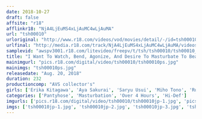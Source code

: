 ```yaml
---
date: 2018-10-27
draft: false
affsite: "r18"
afflinkr18: "NjA4LjEuMS4xLjAuMC4wLjAuMA"
url: "tsh00010"
urloriginal: "http://www.r18.com/videos/vod/movies/detail/-/id=tsh00010"
urlfinal: "http://media.r18.com/track/NjA4LjEuMS4xLjAuMC4wLjAuMA/videos/vod/movies/detail/-/id=tsh00010"
samplevid: "awspv3001.r18.com/litevideo/freepv/t/tsh/tsh00010/tsh00010_dmb_w.mp4"
title: "I Want To Watch, Bend, Agonize, And Desire To Masturbate To Beautiful Legs 4"
mainimgurl: "pics.r18.com/digital/video/tsh00010/tsh00010ps.jpg"
mainimgs: "tsh00010ps.jpg"
releasedate: "Aug. 20, 2018"
duration: 232
productioncomp: "AVS collector's"
girls: ['Erika Kitagawa', 'Aya Sakurai', 'Saryu Usui', 'Miho Tono', 'Ruru Aizawa', 'Rion Ichijo', 'Miyu Saito', 'Yuri Nikaido', 'Natsuko Mishima', 'Miyu Kanade']
categories: ['Pantyhose', 'Masturbation', 'Over 4 Hours', 'Hi-Def']
imgurls: ['pics.r18.com/digital/video/tsh00010/tsh00010jp-1.jpg', 'pics.r18.com/digital/video/tsh00010/tsh00010jp-2.jpg', 'pics.r18.com/digital/video/tsh00010/tsh00010jp-3.jpg', 'pics.r18.com/digital/video/tsh00010/tsh00010jp-4.jpg', 'pics.r18.com/digital/video/tsh00010/tsh00010jp-5.jpg', 'pics.r18.com/digital/video/tsh00010/tsh00010jp-6.jpg', 'pics.r18.com/digital/video/tsh00010/tsh00010jp-7.jpg', 'pics.r18.com/digital/video/tsh00010/tsh00010jp-8.jpg', 'pics.r18.com/digital/video/tsh00010/tsh00010jp-9.jpg', 'pics.r18.com/digital/video/tsh00010/tsh00010jp-10.jpg', 'pics.r18.com/digital/video/tsh00010/tsh00010jp-11.jpg', 'pics.r18.com/digital/video/tsh00010/tsh00010jp-12.jpg', 'pics.r18.com/digital/video/tsh00010/tsh00010jp-13.jpg', 'pics.r18.com/digital/video/tsh00010/tsh00010jp-14.jpg', 'pics.r18.com/digital/video/tsh00010/tsh00010jp-15.jpg', 'pics.r18.com/digital/video/tsh00010/tsh00010jp-16.jpg', 'pics.r18.com/digital/video/tsh00010/tsh00010jp-17.jpg', 'pics.r18.com/digital/video/tsh00010/tsh00010jp-18.jpg', 'pics.r18.com/digital/video/tsh00010/tsh00010jp-19.jpg', 'pics.r18.com/digital/video/tsh00010/tsh00010jp-20.jpg']
imgs: ['tsh00010jp-1.jpg', 'tsh00010jp-2.jpg', 'tsh00010jp-3.jpg', 'tsh00010jp-4.jpg', 'tsh00010jp-5.jpg', 'tsh00010jp-6.jpg', 'tsh00010jp-7.jpg', 'tsh00010jp-8.jpg', 'tsh00010jp-9.jpg', 'tsh00010jp-10.jpg', 'tsh00010jp-11.jpg', 'tsh00010jp-12.jpg', 'tsh00010jp-13.jpg', 'tsh00010jp-14.jpg', 'tsh00010jp-15.jpg', 'tsh00010jp-16.jpg', 'tsh00010jp-17.jpg', 'tsh00010jp-18.jpg', 'tsh00010jp-19.jpg', 'tsh00010jp-20.jpg']
---
```


